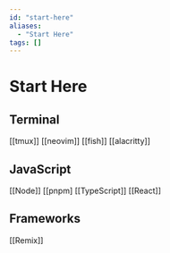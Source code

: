 ```yaml
---
id: "start-here"
aliases:
  - "Start Here"
tags: []
---
```


# Start Here

## Terminal

[[tmux]]
[[neovim]]
[[fish]]
[[alacritty]]

## JavaScript

[[Node]]
[[pnpm]
[[TypeScript]]
[[React]]

## Frameworks

[[Remix]]
